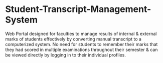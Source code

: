 # Student-Transcript-Management-System
Web Portal designed for faculties to manage results of internal &amp; external marks of students effectively by converting manual transcript to a computerized system. No need for students to remember their marks that they had scored in multiple examinations throughout their semester &amp; can be viewed directly by logging in to their individual profiles.
